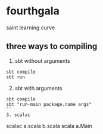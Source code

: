 # fourthgala
saint learning curve

## three ways to compiling
1. sbt without arguments
```
sbt compile
sbt run
```
2. sbt with arguments
```
sbt compile
sbt "run-main package.name args"
``
3. scalac
```
scalac a.scala b.scala
scala a.Main
```
